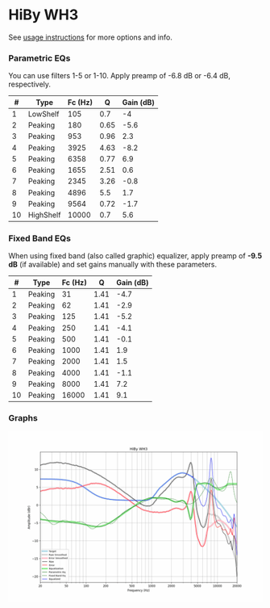# HiBy WH3
See [usage instructions](https://github.com/jaakkopasanen/AutoEq#usage) for more options and info.

### Parametric EQs
You can use filters 1-5 or 1-10. Apply preamp of -6.8 dB or -6.4 dB, respectively.

|   # | Type      |   Fc (Hz) |    Q |   Gain (dB) |
|-----|-----------|-----------|------|-------------|
|   1 | LowShelf  |       105 | 0.7  |        -4   |
|   2 | Peaking   |       180 | 0.65 |        -5.6 |
|   3 | Peaking   |       953 | 0.96 |         2.3 |
|   4 | Peaking   |      3925 | 4.63 |        -8.2 |
|   5 | Peaking   |      6358 | 0.77 |         6.9 |
|   6 | Peaking   |      1655 | 2.51 |         0.6 |
|   7 | Peaking   |      2345 | 3.26 |        -0.8 |
|   8 | Peaking   |      4896 | 5.5  |         1.7 |
|   9 | Peaking   |      9564 | 0.72 |        -1.7 |
|  10 | HighShelf |     10000 | 0.7  |         5.6 |

### Fixed Band EQs
When using fixed band (also called graphic) equalizer, apply preamp of **-9.5 dB** (if available) and set gains manually with these parameters.

|   # | Type    |   Fc (Hz) |    Q |   Gain (dB) |
|-----|---------|-----------|------|-------------|
|   1 | Peaking |        31 | 1.41 |        -4.7 |
|   2 | Peaking |        62 | 1.41 |        -2.9 |
|   3 | Peaking |       125 | 1.41 |        -5.2 |
|   4 | Peaking |       250 | 1.41 |        -4.1 |
|   5 | Peaking |       500 | 1.41 |        -0.1 |
|   6 | Peaking |      1000 | 1.41 |         1.9 |
|   7 | Peaking |      2000 | 1.41 |         1.5 |
|   8 | Peaking |      4000 | 1.41 |        -1.1 |
|   9 | Peaking |      8000 | 1.41 |         7.2 |
|  10 | Peaking |     16000 | 1.41 |         9.1 |

### Graphs
![](./HiBy%20WH3.png)
